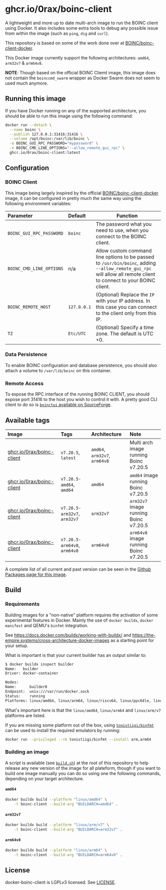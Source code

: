 # ghcr.io/0rax/boinc-client

A lightweight and more up to date multi-arch image to run the BOINC client using Docker. It also includes some extra tools to debug any possible issue from within the image (such as `ping`, `dig` and `curl`).

This repository is based on some of the work done over at [BOINC/boinc-client-docker](https://github.com/BOINC/boinc-client-docker).

This Docker image currently support the following architectures: `amd64`, `arm32v7` & `arm64v8`.

**NOTE**: Though based on the official BOINC Cliemt image, this image does not contain the `boinccmd_swarm` wrapper as Docker Swarm does not seem to used much anymore.

## Running this image

If you have Docker running on any of the supported architecture, you should be able to run this image using the following command:

```sh
docker run --detach \
  --name boinc \
  --publish 127.0.0.1:31416:31416 \
  --volume /opt/boinc:/var/lib/boinc \
  -e BOINC_GUI_RPC_PASSWORD="mypassword" \
  -e BOINC_CMD_LINE_OPTIONS="--allow_remote_gui_rpc" \
  ghcr.io/0rax/boinc-client:latest
```

## Configuration

### BOINC Client

This image being largely inspired by the official [BOINC/boinc-client-docker](https://github.com/BOINC/boinc-client-docker) image, it can be configured in pretty much the same way using the following environment variables:

| Parameter                | Default     | Function                                                                                                                                                          |
| :----------------------- | :---------- | ----------------------------------------------------------------------------------------------------------------------------------------------------------------- |
| `BOINC_GUI_RPC_PASSWORD` | `boinc`     | The password what you need to use, when you connect to the BOINC client.                                                                                          |
| `BOINC_CMD_LINE_OPTIONS` | n/a         | Allow custom command line options to be passed to `/usr/bin/boinc`, adding `--allow_remote_gui_rpc` will allow all remote client to connect to your BOINC client. |
| `BOINC_REMOTE_HOST`      | `127.0.0.1` | (Optional) Replace the `IP` with your IP address. In this case you can connect to the client only from this IP.                                                   |
| `TZ`                     | `Etc/UTC`   | (Optional) Specify a time zone. The default is UTC +0.                                                                                                            |

### Data Persistence

To enable BOINC configuration and database persistence, you should also attach a volume to `/var/lib/boinc` on this container.

### Remote Access

To expose the RPC interface of the running BOINC CLIENT, you should expose port 31416 to the host you wish to control it with. A pretty good CLI client to do so is [`boinctui` available on SourceForge](https://sourceforge.net/projects/boinctui/).

## Available tags

| Image                                                                                                                    | Tags                         | Architecture                  | Note                                   |
| :----------------------------------------------------------------------------------------------------------------------- | :--------------------------- | :---------------------------- | :------------------------------------- |
| [ghcr.io/0rax/boinc-client](https://github.com/users/0rax/packages/container/boinc-client/193959868?tag=v7.20.5)         | `v7.20.5`, `latest`          | `amd64`, `arm32v7`, `arm64v8` | Multi arch image running Boinc v7.20.5 |
| [ghcr.io/0rax/boinc-client](https://github.com/users/0rax/packages/container/boinc-client/193955937?tag=v7.20.5-amd64)   | `v7.20.5-amd64`, `amd64`     | `amd64`                       | `amd64` image running Boinc v7.20.5    |
| [ghcr.io/0rax/boinc-client](https://github.com/users/0rax/packages/container/boinc-client/193957256?tag=v7.20.5-arm32v7) | `v7.20.5-arm32v7`, `arm32v7` | `arm32v7`                     | `arm32v7` image running Boinc v7.20.5  |
| [ghcr.io/0rax/boinc-client](https://github.com/users/0rax/packages/container/boinc-client/193959476?tag=v7.20.5-arm64v8) | `v7.20.5-arm64v8`, `arm64v8` | `arm64v8`                     | `arm64v8` image running Boinc v7.20.5  |

A complete list of all current and past version can be seen in the [Github Packages page for this image](https://github.com/users/0rax/packages/container/package/boinc-client).

## Build

### Requirements

Building images for a "non-native" platform requires the activation of some experimental features in Docker. Mainly the use of `docker buildx`, `docker manifest` and QEMU's `binfmt` integration.

See https://docs.docker.com/buildx/working-with-buildx/ and https://the-empire.systems/cross-architecture-docker-images as a starting point for your setup.

What is important is that your current builder has an output similar to:

```txt
$ docker buildx inspect builder
Name:   builder
Driver: docker-container

Nodes:
Name:      builder0
Endpoint:  unix:///var/run/docker.sock
Status:    running
Platforms: linux/amd64, linux/arm64, linux/riscv64, linux/ppc64le, linux/s390x, linux/386, linux/arm/v7, linux/arm/v6
```

What's important here is that the `linux/amd64`, `linux/arm64` and `linux/arm/v7` platforms are listed.

If you are missing some platform out of the box, using [`tonistiigi/binfmt`](https://github.com/tonistiigi/binfmt) can be used to install the required emulators by running:

```sh
docker run --privileged --rm tonistiigi/binfmt --install arm,arm64
```

### Building an image

A script is available (see [`build.sh`](build.sh)) at the root of this repository to help release any new version of the image for all plateform, though if you want to build one image manually you can do so using one the following commands, depending on your target architecture.

#### `amd64`

```sh
docker buildx build --platform "linux/amd64" \
    -t boinc-client --build-arg "BUILDARCH=amd64" .
```

#### `arm32v7`

```sh
docker buildx build --platform "linux/arm/v7" \
    -t boinc-client --build-arg "BUILDARCH=arm32v7" .
```

#### `arm64v8`

```sh
docker buildx build --platform "linux/arm64" \
    -t boinc-client --build-arg "BUILDARCH=arm64v8" .
```

## License

docker-boinc-client is LGPLv3 licensed. See [LICENSE](LICENSE).
